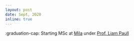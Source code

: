 ```yaml
---
layout: post
date: Sept, 2020
inline: true
---
```


:graduation-cap: Starting MSc at [Mila](https://mila.quebec/en/) under [Prof. Liam Paull](https://liampaull.ca/)
 